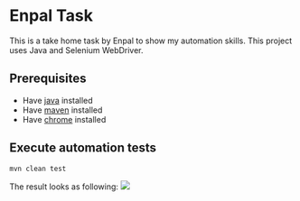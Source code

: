 # Enpal Task
This is a take home task by Enpal to show my automation skills. This project uses Java and Selenium WebDriver.


## Prerequisites ##

* Have [java](http://www.oracle.com/technetwork/java/javase/downloads/index.html) installed
* Have [maven](http://maven.apache.org/) installed
* Have [chrome](https://www.google.com/chrome/?brand=CHBD&gclid=Cj0KCQjwgtWDBhDZARIsADEKwgMr3cEE7Jfe49D73yHfuU3Q1UJV2qiqh4K4VYazBzGvAqRCeuzx6bkaAjxKEALw_wcB&gclsrc=aw.ds) installed


## Execute automation tests ##

```bash
mvn clean test
```

The result looks as following:
![](EnpalGif)